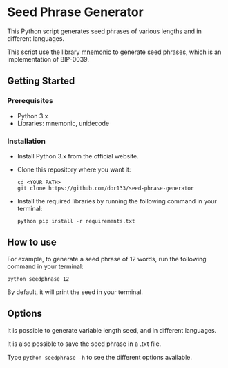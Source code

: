 # Seed Phrase Generator
This Python script generates seed phrases of various lengths and in different languages.

This script use the library [mnemonic](https://github.com/trezor/python-mnemonic) to generate seed phrases, which is an implementation of BIP-0039.

## Getting Started
### Prerequisites
* Python 3.x
* Libraries: mnemonic, unidecode

### Installation
* Install Python 3.x from the official website.

* Clone this repository where you want it:
    ```
    cd <YOUR_PATH>
    git clone https://github.com/dor133/seed-phrase-generator
    ```

* Install the required libraries by running the following command in your terminal:

    ```
    python pip install -r requirements.txt
    ```

## How to use
For example, to generate a seed phrase of 12 words, run the following command in your terminal:
```
python seedphrase 12
```
By default, it will print the seed in your terminal.

## Options
It is possible to generate variable length seed, and in different languages.

It is also possible to save the seed phrase in a .txt file.

Type `python seedphrase -h` to see the different options available.